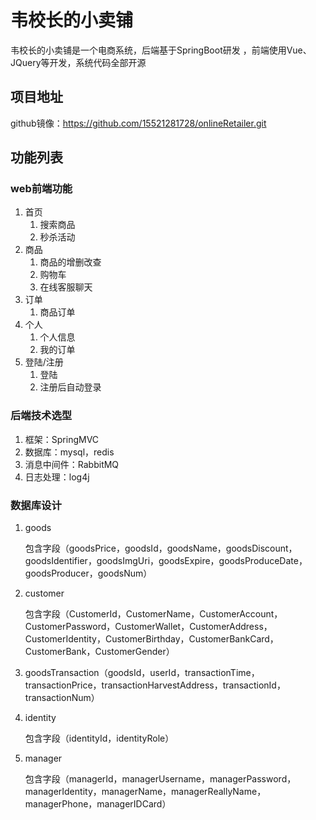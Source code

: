 # 韦校长的小卖铺

韦校长的小卖铺是一个电商系统，后端基于SpringBoot研发 ，前端使用Vue、JQuery等开发，系统代码全部开源

## 项目地址

github镜像：https://github.com/15521281728/onlineRetailer.git

## 功能列表

### web前端功能

1. 首页
   1. 搜索商品
   2. 秒杀活动
2. 商品
   1. 商品的增删改查
   2. 购物车
   3. 在线客服聊天
3. 订单
   1. 商品订单
4. 个人
   1. 个人信息
   2. 我的订单
5. 登陆/注册
   1. 登陆
   2. 注册后自动登录



### 后端技术选型

1. 框架：SpringMVC
2. 数据库：mysql，redis
3. 消息中间件：RabbitMQ
4. 日志处理：log4j



### 数据库设计

1. goods

   包含字段（goodsPrice，goodsId，goodsName，goodsDiscount，goodsIdentifier，goodsImgUri，goodsExpire，goodsProduceDate，goodsProducer，goodsNum）

2. customer

   包含字段（CustomerId，CustomerName，CustomerAccount，CustomerPassword，CustomerWallet，CustomerAddress，CustomerIdentity，CustomerBirthday，CustomerBankCard，CustomerBank，CustomerGender）

3. goodsTransaction（goodsId，userId，transactionTime，transactionPrice，transactionHarvestAddress，transactionId，transactionNum）

4. identity

   包含字段（identityId，identityRole）

5. manager

   包含字段（managerId，managerUsername，managerPassword，managerIdentity，managerName，managerReallyName，managerPhone，managerIDCard）

